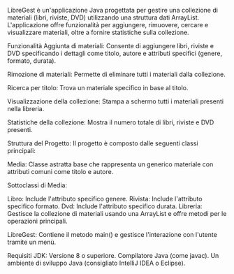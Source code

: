 LibreGest è un'applicazione Java progettata per gestire una collezione di materiali (libri, riviste, DVD) utilizzando una struttura dati ArrayList. L'applicazione offre funzionalità per aggiungere, rimuovere, cercare e visualizzare materiali, oltre a fornire statistiche sulla collezione.

Funzionalità
Aggiunta di materiali: Consente di aggiungere libri, riviste e DVD specificando i dettagli come titolo, autore e attributi specifici (genere, formato, durata).

Rimozione di materiali: Permette di eliminare tutti i materiali dalla collezione.

Ricerca per titolo: Trova un materiale specifico in base al titolo.

Visualizzazione della collezione: Stampa a schermo tutti i materiali presenti nella libreria.

Statistiche della collezione: Mostra il numero totale di libri, riviste e DVD presenti.

Struttura del Progetto: 
Il progetto è composto dalle seguenti classi principali:

Media: Classe astratta base che rappresenta un generico materiale con attributi comuni come titolo e autore.

Sottoclassi di Media:

Libro: Include l'attributo specifico genere.
Rivista: Include l'attributo specifico formato.
Dvd: Include l'attributo specifico durata.
Libreria: Gestisce la collezione di materiali usando una ArrayList<Media> e offre metodi per le operazioni principali.

LibreGest: Contiene il metodo main() e gestisce l'interazione con l'utente tramite un menù.

Requisiti
JDK: Versione 8 o superiore.
Compilatore Java (come javac).
Un ambiente di sviluppo Java (consigliato IntelliJ IDEA o Eclipse).
